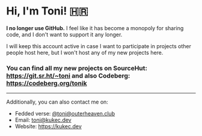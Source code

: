 # Hi, I'm Toni! 🇭🇷

**I no longer use GitHub.** I feel like it has become a monopoly for sharing code, and I don't want to support it any longer. 

I will keep this account active in case I want to participate in projects other people host here, but I won't host any of my new projects here.

### You can find all my new projects on **SourceHut**: https://git.sr.ht/~toni and also **Codeberg**: https://codeberg.org/tonik

---
Additionally, you can also contact me on:
- Fedded verse: [@toni@outerheaven.club](https://outerheaven.club/toni)
- Email: toni@kukec.dev
- Website: https://kukec.dev
